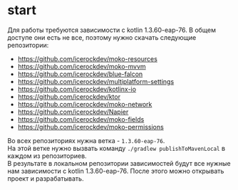# start
Для работы требуются зависимости с kotlin 1.3.60-eap-76. В общем доступе они есть не все, поэтому нужно скачать следующие репозитории:
- https://github.com/icerockdev/moko-resources
- https://github.com/icerockdev/moko-mvvm
- https://github.com/icerockdev/blue-falcon
- https://github.com/icerockdev/multiplatform-settings
- https://github.com/icerockdev/kotlinx-io
- https://github.com/icerockdev/ktor
- https://github.com/icerockdev/moko-network
- https://github.com/icerockdev/Napier
- https://github.com/icerockdev/moko-fields
- https://github.com/icerockdev/moko-permissions

Во всех репозиториях нужна ветка - `1.3.60-eap-76`.  
На этой ветке нужно вызвать команду `./gradlew publishToMavenLocal` в каждом из репозиториев.  
В результате в локальном репозитории зависимостей будут все нужные нам зависимости с kotlin 1.3.60-eap-76. После этого можно открывать проект и разрабатывать.